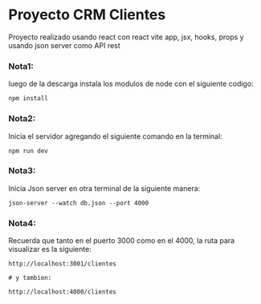 # Proyecto CRM Clientes

Proyecto realizado usando react con react vite app, jsx, hooks, props y usando json server como API rest


### Nota1:
luego de la descarga instala los modulos de node con el siguiente codigo:

```
npm install
```

### Nota2:
Inicia el servidor agregando el siguiente comando en la terminal:

```
npm run dev
```

### Nota3:
Inicia Json server en otra terminal de la siguiente manera:

```
json-server --watch db.json --port 4000
```

### Nota4:
Recuerda que tanto en el puerto 3000 como en el 4000, la ruta para visualizar es la siguiente:

```
http://localhost:3001/clientes

# y tambien:

http://localhost:4000/clientes
```
